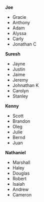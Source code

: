 **Joe**

- Gracie
- Anthony
- Adam
- Alyssa
- Carly
- Jonathan C

**Suresh**

- Jayne
- Justin
- Jaime
- Jeremy
- Johnathan K
- Carolyn
- Stanley

**Kenny**

- Scott
- Brandon
- Oleg
- Julie
- Bernd
- Juan

**Nathaniel**

- Marshall
- Haley
- Douglas
- Robert
- Isaiah
- Andrew
- Cameron

